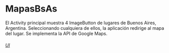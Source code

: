 # MapasBsAs
El Activity principal muestra 4 ImageButton de lugares de Buenos Aires, Argentina.
Seleccionando cualquiera de ellos, la aplicación redirige al mapa del lugar.
Se implementa la API de Google Maps.
###### [UI](https://github.com/mari709/MapasBsAs/blob/master/CapturasdePantalla05-01-2017.pdf)
